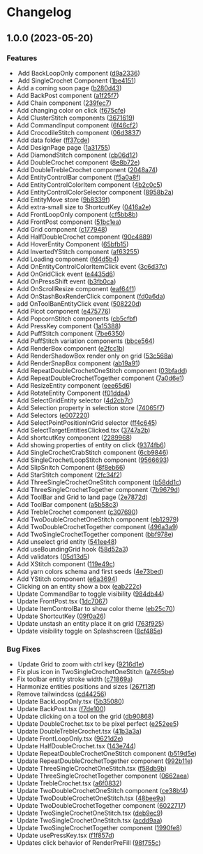 # Changelog

## 1.0.0 (2023-05-20)


### Features

*  Add BackLoopOnly component ([d9a2336](https://github.com/arriere-aride/crochern/commit/d9a23367476ef9394006e0dfccb1143cb87fd5b0))
*  Add SingleCrochet Component ([1be4151](https://github.com/arriere-aride/crochern/commit/1be4151ca906647597222ff5ab1a4615ddb8517f))
* Add a coming soon page ([b280d43](https://github.com/arriere-aride/crochern/commit/b280d439a51dbac292ff48661e6c198fadcca9e6))
* Add BackPost component ([a1f25f7](https://github.com/arriere-aride/crochern/commit/a1f25f76d373c6516f26704f0a992cfc2e600d21))
* Add Chain component ([239fec7](https://github.com/arriere-aride/crochern/commit/239fec7f9adeb7d63702e5fb4f3154e140739ace))
* Add changing color on click ([f675cfe](https://github.com/arriere-aride/crochern/commit/f675cfeee0bc4977005a768a1ed3c1e1f397c930))
* Add ClusterStitch components ([3671619](https://github.com/arriere-aride/crochern/commit/36716190fbb4dd6375c75e255d368e7e3b988a5f))
* Add CommandInput component ([6f46cf2](https://github.com/arriere-aride/crochern/commit/6f46cf238d5972b2b7d2173c467c875fc8e79aa3))
* Add CrocodileStitch component ([06d3837](https://github.com/arriere-aride/crochern/commit/06d38370cfc5f122f8684c38f58f7feeeaf02dce))
* Add data folder ([ff37cde](https://github.com/arriere-aride/crochern/commit/ff37cded8a0de37ea3ed1d5d78c4c394cf52eae8))
* Add DesignPage page ([1a31755](https://github.com/arriere-aride/crochern/commit/1a31755fd10f49cb3c3f5c84fb6bac1ef6feedd7))
* Add DiamondStitch component ([cb06d12](https://github.com/arriere-aride/crochern/commit/cb06d12eb218dd79ca3f11208533c96995c228be))
* Add DoubleCrochet component ([8e8b72e](https://github.com/arriere-aride/crochern/commit/8e8b72ebf1737d2c58c0a27e7b9c13af803e8ee4))
* Add DoubleTrebleCrochet component ([2048a74](https://github.com/arriere-aride/crochern/commit/2048a745c14c4cb2aa301a53b22bdf6e8460f588))
* Add EntityControlBar component ([f5a0a8f](https://github.com/arriere-aride/crochern/commit/f5a0a8ff750a5d2ad84a604494a533c8923fd57f))
* Add EntityControlColorItem component ([4b2c0c5](https://github.com/arriere-aride/crochern/commit/4b2c0c5d541afd4bcdaf9f93a2278a0d46593c51))
* Add EntityControlColorSelector component ([8958b2a](https://github.com/arriere-aride/crochern/commit/8958b2a9be2aef59017a38eed12118e05bd34487))
* Add EntityMove store ([9b8339f](https://github.com/arriere-aride/crochern/commit/9b8339f0334cdc96b472289aef4461c91bdd27e7))
* Add extra-small size to ShortcutKey ([0416a2e](https://github.com/arriere-aride/crochern/commit/0416a2e4d70c2c1ddc99c2d99cfd7c46295ca838))
* Add FrontLoopOnly component ([cf5bb8b](https://github.com/arriere-aride/crochern/commit/cf5bb8b8318b19c01954d6df5f4d9a3dc8e7cf04))
* Add FrontPost component ([51bc1ea](https://github.com/arriere-aride/crochern/commit/51bc1ea22e66a674dbffdd022be10d1560d88c71))
* Add Grid component ([c177948](https://github.com/arriere-aride/crochern/commit/c1779487ebfa293b636ce50414b1654e57542f78))
* Add HalfDoubleCrochet component ([90c4889](https://github.com/arriere-aride/crochern/commit/90c4889bae29c623069c5853f710a33bf892adba))
* Add HoverEntity Component ([65bfb15](https://github.com/arriere-aride/crochern/commit/65bfb15704de8c1a44e97ec2cf0d2958d683cb0a))
* Add InvertedYStitch component ([af63255](https://github.com/arriere-aride/crochern/commit/af63255e643cb50a228216f87ae2f7917e99f731))
* Add Loading component ([fd4d5b4](https://github.com/arriere-aride/crochern/commit/fd4d5b48591bafce38f292cd28384e6d002fcbb2))
* Add OnEntityControlColorItemClick event ([3c6d37c](https://github.com/arriere-aride/crochern/commit/3c6d37cac7d64b57b291d6d34b1b7257149125d5))
* Add OnGridClick event ([e4435d6](https://github.com/arriere-aride/crochern/commit/e4435d64a126976dbfb0c0f88f8929eaf83850c3))
* Add OnPressShift event ([b3fb0ca](https://github.com/arriere-aride/crochern/commit/b3fb0ca7c99420712756dbac5bd061866c371d07))
* Add OnScrollResize component ([eaf64f1](https://github.com/arriere-aride/crochern/commit/eaf64f10bc491fcc833ec783801b49bd9448eea6))
* Add OnStashBoxRenderClick component ([fd0a6da](https://github.com/arriere-aride/crochern/commit/fd0a6da1de661b9e2dd25c9c9a6ebd1606db172d))
* add OnToolBanEntityClick event ([508220d](https://github.com/arriere-aride/crochern/commit/508220d998a9a84fb9dc16af6cc9e2b76fa9e99b))
* Add Picot component ([e475776](https://github.com/arriere-aride/crochern/commit/e4757762af7786958424a294dd50fe0ad685a037))
* Add PopcornStitch components ([cb5cfbf](https://github.com/arriere-aride/crochern/commit/cb5cfbf0ed34c333b74ca735c8d184239abe9b84))
* Add PressKey component ([1a15388](https://github.com/arriere-aride/crochern/commit/1a15388342c9de869d7a481f23ad761e2a369238))
* Add PuffStitch component ([7be6350](https://github.com/arriere-aride/crochern/commit/7be6350faf64f97bd66e7427851946971e995064))
* Add PuffStitch variation components ([bbce564](https://github.com/arriere-aride/crochern/commit/bbce564fc24b47178951b1df9d59c22cc7dd0a52))
* Add RenderBox component ([e2fcc1b](https://github.com/arriere-aride/crochern/commit/e2fcc1bf6232a939011c6e60d4ca2e8698aa53c3))
* Add RenderShadowBox render only on grid ([53c568a](https://github.com/arriere-aride/crochern/commit/53c568a31eb43b411598471c287c878fc073418b))
* Add RenderSnapBox component ([ab19a91](https://github.com/arriere-aride/crochern/commit/ab19a9135563f062f13c92d7ee44d03504457c93))
* Add RepeatDoubleCrochetOneStitch component ([03bfadd](https://github.com/arriere-aride/crochern/commit/03bfaddc903013d8b92a6ac1d1cf499e9dad820d))
* Add RepeatDoubleCrochetTogether component ([7a0d6e1](https://github.com/arriere-aride/crochern/commit/7a0d6e1b026a8b954359b7f8feff7e4c3d7726cc))
* Add ResizeEntity component ([eee65d6](https://github.com/arriere-aride/crochern/commit/eee65d663a16cf44766330d8107a00a29504c1d9))
* Add RotateEntity Component ([f01dda4](https://github.com/arriere-aride/crochern/commit/f01dda4d2beb135c73ba4064886ac3609f24def3))
* Add SelectGridEntity selector ([4d2cb7c](https://github.com/arriere-aride/crochern/commit/4d2cb7c8b9fcd22d8eaf57f53adf010947119782))
* Add Selection property in selection store ([74065f7](https://github.com/arriere-aride/crochern/commit/74065f7f8657e0e0db876647d6cdb8c622e742b9))
* Add Selectors ([e007220](https://github.com/arriere-aride/crochern/commit/e007220eeecfc3da67faa4521a1d3a3e16f88169))
* Add SelectPointPositionInGrid selector ([ff4c645](https://github.com/arriere-aride/crochern/commit/ff4c645dd8b877185387f71166aa69fee9d9567a))
* Add SelectTargetEntitiesClicked.tsx ([3747a2b](https://github.com/arriere-aride/crochern/commit/3747a2bf986e6d7eac5bb3af7c247d5c52e259cd))
* Add shortcutKey component ([2289968](https://github.com/arriere-aride/crochern/commit/2289968857435e94266cab926d9598212b9ee1ca))
* Add showing properties of entity on click ([9374fb6](https://github.com/arriere-aride/crochern/commit/9374fb6a4b3ee5cb8cc6fbebcd7372947ab62f80))
* Add SingleCrochetCrabStitch component ([6cb9846](https://github.com/arriere-aride/crochern/commit/6cb9846ee411aa0c752aa870f295c6a22bac5d58))
* Add SingleCrochetLoopStitch component ([9566693](https://github.com/arriere-aride/crochern/commit/956669317b534ff8af6925385f7dc425bec3e7c6))
* Add SlipSnitch Component ([8f8eb66](https://github.com/arriere-aride/crochern/commit/8f8eb66b4da0c28c2e577118e5d9d41eca658153))
* Add StarStitch component ([2fc34f2](https://github.com/arriere-aride/crochern/commit/2fc34f274b9b615e28a183bc034cc02588483485))
* Add ThreeSingleCrochetOneStitch component ([b58dd1c](https://github.com/arriere-aride/crochern/commit/b58dd1c85aa67636a614d8bdf17404dfb666aaf6))
* Add ThreeSingleCrochetTogether component ([7b9679d](https://github.com/arriere-aride/crochern/commit/7b9679d5316007a8e752aea394bb64ab070d7edd))
* Add ToolBar and Grid to land page ([2e7872d](https://github.com/arriere-aride/crochern/commit/2e7872d4efbea8aaadfe6fd7eba694a7e9bc5d06))
* Add ToolBar component ([a5b58c3](https://github.com/arriere-aride/crochern/commit/a5b58c341158c0b84768a2c80e9a39a9f6a75c35))
* Add TrebleCrochet component ([c307690](https://github.com/arriere-aride/crochern/commit/c307690945b7ac8518aad06f95d3b5da6e646f88))
* Add TwoDoubleCrochetOneStitch component ([eb12979](https://github.com/arriere-aride/crochern/commit/eb12979cfe822ce6f0ffb9f8bf2dfe6f70ab8f9b))
* Add TwoDoubleCrochetTogether component ([496a3a9](https://github.com/arriere-aride/crochern/commit/496a3a9de9c4c1f2e969b067793eb723da6a4c77))
* Add TwoSingleCrochetTogether component ([bbf978e](https://github.com/arriere-aride/crochern/commit/bbf978e5900fa3951c48cb4e56c80bc7a35e362c))
* Add unselect grid entity ([541ee48](https://github.com/arriere-aride/crochern/commit/541ee48213d17c31ee608d541b1369c9e1c47994))
* Add useBoundingGrid hook ([58d52a3](https://github.com/arriere-aride/crochern/commit/58d52a3008442863d2ada42f6419698a47ae4690))
* Add validators ([05d13d5](https://github.com/arriere-aride/crochern/commit/05d13d5c1caba41b705735ba22512c877d23a8c1))
* Add XStitch component ([119e49c](https://github.com/arriere-aride/crochern/commit/119e49c8084f67e9ba00f2474148e662f0140fa5))
* Add yarn colors schema and first seeds ([4e73bed](https://github.com/arriere-aride/crochern/commit/4e73bedf6058cd259ca569bd167986253277a8a6))
* Add YStitch component ([e6a3694](https://github.com/arriere-aride/crochern/commit/e6a3694bdd615b1552d36ee621111baf93532a1b))
* Clicking on an entity show a box ([eab222c](https://github.com/arriere-aride/crochern/commit/eab222c72dcea26548fee4fff28686e5592d47fd))
* Update CommandBar to toggle visibility ([984db44](https://github.com/arriere-aride/crochern/commit/984db44ca0732abb040e1f0e81c334c43e31cc05))
* Update FrontPost.tsx ([1dc7067](https://github.com/arriere-aride/crochern/commit/1dc70679f4e1fb1f3d2134b66439a24a1fb0bf78))
* Update ItemControlBar to show color theme ([eb25c70](https://github.com/arriere-aride/crochern/commit/eb25c703358f6b771ac51fcfa26551d5465ec503))
* Update ShortcutKey ([09f0a26](https://github.com/arriere-aride/crochern/commit/09f0a26a78adb40393ce77ac82fd9f3d9dfcb5c8))
* Update unstash an entity place it on grid ([763f925](https://github.com/arriere-aride/crochern/commit/763f925cf79be2af5655af4487ab91c383934637))
* Update visibility toggle on Splashscreen ([8cf485e](https://github.com/arriere-aride/crochern/commit/8cf485e047183e2c91e7f03d82936b393d0ba06c))


### Bug Fixes

*  Update Grid to zoom with ctrl key ([9216d1e](https://github.com/arriere-aride/crochern/commit/9216d1ec5004c01b681ecd5f84300111e8e10ce2))
* Fix plus icon in TwoSingleCrochetOneStitch ([a7465be](https://github.com/arriere-aride/crochern/commit/a7465bee7ab8317a874a5ec6ff1184287aff87ce))
* Fix toolbar entity stroke width ([c71869a](https://github.com/arriere-aride/crochern/commit/c71869a2bfe666459476cb9da31982cf68adabea))
* Harmonize entities positions and sizes ([267f13f](https://github.com/arriere-aride/crochern/commit/267f13f5695475406c34620844ef5a0de015f2f9))
* Remove tailwindcss ([cd44256](https://github.com/arriere-aride/crochern/commit/cd44256dae8b5e58ad680835295b1885d3c06d66))
* Update BackLoopOnly.tsx ([5b35080](https://github.com/arriere-aride/crochern/commit/5b350800949dd009fb0f48a9058d528961fbbe78))
* Update BackPost.tsx ([f7de100](https://github.com/arriere-aride/crochern/commit/f7de100b191ee17731f656a9a5849cf2e0672070))
* Update clicking on a tool on the grid ([db90868](https://github.com/arriere-aride/crochern/commit/db908686dbc073f7851499cfaccf089e320335c2))
* Update DoubleCrochet.tsx to be pixel perfect ([e252ee5](https://github.com/arriere-aride/crochern/commit/e252ee5f80e9721428d50ece754c5345179b36c6))
* Update DoubleTrebleCrochet.tsx ([41b3a3a](https://github.com/arriere-aride/crochern/commit/41b3a3a33ffb1890e62912a68b3e4d05fdf4c879))
* Update FrontLoopOnly.tsx ([9621d2e](https://github.com/arriere-aride/crochern/commit/9621d2e2a08d43efdd5f54100ea750a250945367))
* Update HalfDoubleCrochet.tsx ([143e744](https://github.com/arriere-aride/crochern/commit/143e74427d3950b057bd2ce2de2b598dabb7df52))
* Update RepeatDoubleCrochetOneStitch component ([b519d5e](https://github.com/arriere-aride/crochern/commit/b519d5ed1fc0eeef69b8bb31d097851680ca687c))
* Update RepeatDoubleCrochetTogether component ([992b11e](https://github.com/arriere-aride/crochern/commit/992b11e83d424738e2460cd34b083dda544655fd))
* Update ThreeSingleCrochetOneStitch.tsx ([f58db9b](https://github.com/arriere-aride/crochern/commit/f58db9b2c32f73ffaf22fb5aad6cc50c1d64d079))
* Update ThreeSingleCrochetTogether component ([0662aea](https://github.com/arriere-aride/crochern/commit/0662aea51ceac0859e487e3ece62437858cee314))
* Update TrebleCrochet.tsx ([a6f0832](https://github.com/arriere-aride/crochern/commit/a6f08329043dd31166c4031376525fcfb33095d2))
* Update TwoDoubleCrochetOneStitch component ([ce38bf4](https://github.com/arriere-aride/crochern/commit/ce38bf49e2519e4b5383538a56d825809ad90590))
* Update TwoDoubleCrochetOneStitch.tsx ([48bee9a](https://github.com/arriere-aride/crochern/commit/48bee9aba1a0b28f0f997e1bdbe37496fc5fcd72))
* Update TwoDoubleCrochetTogether component ([6022717](https://github.com/arriere-aride/crochern/commit/602271784bbdf08cee3979826e70078aaa402ef0))
* Update TwoSingleCrochetOneStitch.tsx ([deb9ec9](https://github.com/arriere-aride/crochern/commit/deb9ec935d4cca68fa1ee3c381b7c70dda7fccad))
* Update TwoSingleCrochetOneStitch.tsx ([acdd9aa](https://github.com/arriere-aride/crochern/commit/acdd9aac0629cd2a8c44748b86810333dda859db))
* Update TwoSingleCrochetTogether component ([1990fe8](https://github.com/arriere-aride/crochern/commit/1990fe810aea38f56cf21b12cec8c715095de6ca))
* Update usePressKey.tsx ([f1f857d](https://github.com/arriere-aride/crochern/commit/f1f857d364ca3efe319868896abbbdf7e888f8c9))
* Updates click behavior of RenderPreFill ([98f755c](https://github.com/arriere-aride/crochern/commit/98f755cfbf1ce8e54a09562b0299e3ffb052146c))
